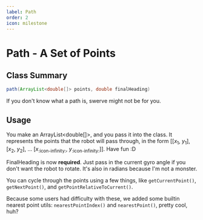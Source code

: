```yaml
---
label: Path
order: 2
icon: milestone
---
```


# Path - A Set of Points

## Class Summary
```java
path(ArrayList<double[]> points, double finalHeading)
```
If you don't know what a path is, swerve might not be for you.

## Usage
You make an ArrayList<double[]>, and you pass it into the class. It represents the points that the robot will pass through, in the form [[_x_<sub>1</sub>, _y_<sub>1</sub>], [_x_<sub>2</sub>, _y_<sub>2</sub>], ... [_x_<sub>:icon-infinity:</sub>, _y_<sub>:icon-infinity:</sub>]]. Have fun :D

FinalHeading is now **required**. Just pass in the current gyro angle if you don't want the robot to rotate. It's also in radians because I'm not a monster.

You can cycle through the points using a few things, like `getCurrentPoint()`, `getNextPoint()`, and `getPointRelativeToCurrent()`.

Because some users had difficulty with these, we added some builtin nearest point utils: `nearestPointIndex()` and `nearestPoint()`, pretty cool, huh?